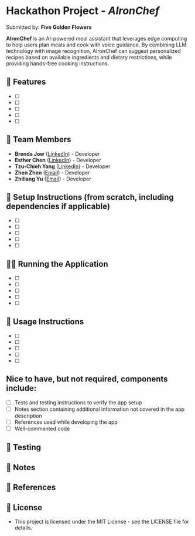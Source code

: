 # Hackathon Project - *AIronChef*

Submitted by: **Five Golden Flowers**

**AIronChef** is an AI-powered meal assistant that leverages edge computing to help users plan meals and cook with voice guidance. By combining LLM technology with image recognition, AIronChef can suggest personalized recipes based on available ingredients and dietary restrictions, while providing hands-free cooking instructions.
 

## 🌟 Features
- [ ] 
- [ ] 
- [ ] 
- [ ] 
- [ ] 


## 👥 Team Members  
- **Brenda Jow** ([LinkedIn](https://www.linkedin.com/in/brendajow/)) - Developer  
- **Esther Chen** ([LinkedIn](https://www.linkedin.com/in/esther-chen-seattle)) - Developer 
- **Tzu-Chieh Yang** ([LinkedIn](https://www.linkedin.com/in/tzu-chieh-yang-221149290)) - Developer
- **Zhen Zhen** ([Email](mailto:zhenzhenzz0318@gmail.com)) - Developer
- **Zhiliang Yu** ([Email](mailto:zellayu1212@gmail.com)) - Developer


## 🚀 Setup Instructions (from scratch, including dependencies if applicable)

- [ ] 
- [ ] 
- [ ] 
- [ ] 
- [ ] 


## 🏃‍♂️ Running the Application
  
- [ ] 
- [ ] 
- [ ] 
- [ ] 
- [ ]


## 📱 Usage Instructions

- [ ] 
- [ ] 
- [ ] 
- [ ] 
- [ ]


## Nice to have, but not required, components include:

- [ ] Tests and testing instructions to verify the app setup
- [ ] Notes section containing additional information not covered in the app description
- [ ] References used while developing the app
- [ ] Well-commented code

## 🧪 Testing

## 📝 Notes

## 🔗 References

## 📄 License

- This project is licensed under the MIT License - see the LICENSE file for details.
